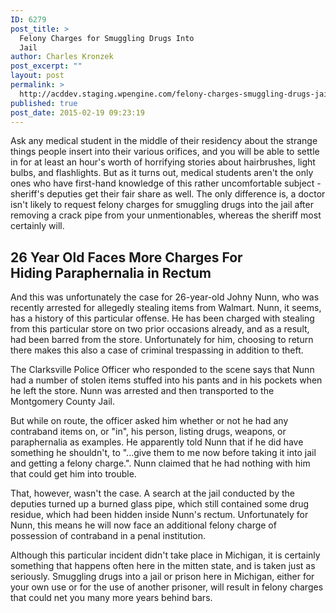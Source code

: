 ```yaml
---
ID: 6279
post_title: >
  Felony Charges for Smuggling Drugs Into
  Jail
author: Charles Kronzek
post_excerpt: ""
layout: post
permalink: >
  http://acddev.staging.wpengine.com/felony-charges-smuggling-drugs-jail.html
published: true
post_date: 2015-02-19 09:23:19
---
```

Ask any medical student in the middle of their residency about the strange things people insert into their various orifices, and you will be able to settle in for at least an hour's worth of horrifying stories about hairbrushes, light bulbs, and flashlights. But as it turns out, medical students aren't the only ones who have first-hand knowledge of this rather uncomfortable subject - sheriff's deputies get their fair share as well. The only difference is, a doctor isn't likely to request felony charges for smuggling drugs into the jail after removing a crack pipe from your unmentionables, whereas the sheriff most certainly will.<!--more-->
<h2>26 Year Old Faces More Charges For Hiding Paraphernalia in Rectum</h2>
And this was unfortunately the case for 26-year-old Johny Nunn, who was recently arrested for allegedly stealing items from Walmart. Nunn, it seems, has a history of this particular offense. He has been charged with stealing from this particular store on two prior occasions already, and as a result, had been barred from the store. Unfortunately for him, choosing to return there makes this also a case of criminal trespassing in addition to theft.

The Clarksville Police Officer who responded to the scene says that Nunn had a number of stolen items stuffed into his pants and in his pockets when he left the store. Nunn was arrested and then transported to the Montgomery County Jail.

But while on route, the officer asked him whether or not he had any contraband items on, or "in", his person, listing drugs, weapons, or paraphernalia as examples. He apparently told Nunn that if he did have something he shouldn't, to "...give them to me now before taking it into jail and getting a felony charge.". Nunn claimed that he had nothing with him that could get him into trouble.

That, however, wasn't the case. A search at the jail conducted by the deputies turned up a burned glass pipe, which still contained some drug residue, which had been hidden inside Nunn's rectum. Unfortunately for Nunn, this means he will now face an additional felony charge of possession of contraband in a penal institution.

Although this particular incident didn't take place in Michigan, it is certainly something that happens often here in the mitten state, and is taken just as seriously. Smuggling drugs into a jail or prison here in Michigan, either for your own use or for the use of another prisoner, will result in felony charges that could net you many more years behind bars.